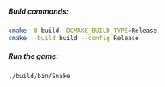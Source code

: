 ##### Build commands:
```sh
cmake -B build -DCMAKE_BUILD_TYPE=Release 
cmake --build build --config Release
```

##### Run the game:
```sh
./build/bin/Snake
```
